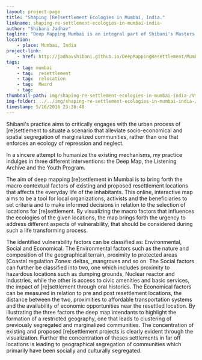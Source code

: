 ```yaml
---
layout: project-page
title: "Shaping [Re]settlement Ecologies in Mumbai, India."
linkname: shaping-re-settlement-ecologies-in-mumbai-india-
author: "Shibani Jadhav"
tagline: "Deep Mapping Mumbai is an integral part of Shibani's Masters thesis: Shaping [Re]settlement Ecologies in Mumbai. "
location:
    - place: Mumbai, India
project-link:
    - href: http://jadhavshibani.github.io/DeepMappingResettlement/Mumbai/
tags:
    - tag: mumbai
    - tag:  resettlement
    - tag:  relocation
    - tag:  Mward
    - tag:  
thumbnail-path: img/shaping-re-settlement-ecologies-in-mumbai-india-/VthxjOm.jpg
img-folder: ../../img/shaping-re-settlement-ecologies-in-mumbai-india-/
timestamp: 5/16/2016 23:36:48
---
```

Shibani's practice  aims to critically engages with the urban process of [re]settlement to situate a scenario that alleviate socio-economical and spatial segregation of marginalized communities, rather than one that enforces an ecology of repression and neglect.

In a sincere attempt to humanize the existing mechanisms, my practice indulges in three different interventions: the Deep Map, the Listening Archive and the Youth Program. 

The aim of deep mapping [re]settlement in Mumbai is to bring forth the macro contextual factors of existing and proposed resettlement locations that affects the everyday life of the inhabitants.  This online, interactive map aims to be a tool for local organizations, activists and the beneficiaries to set criteria and to make informed decisions in relation to the selection of locations for [re]settlement. By visualizing the macro factors that influences the ecologies of the given locations, the map brings forth the urgency to address different aspects of vulnerability, that should be considered during such a life transforming process.

The identified vulnerability factors can be classified as: Environmental, Social and Economical. The Environmental factors such as the nature and composition of the geographical terrain, proximity to protected areas [Coastal regulation Zones: deltas, ,mangroves and so on. The Social factors can further be classified into two, one which includes proximity to hazardous locations such as dumping grounds, Nuclear reactor and industries, while the other is access to civic amenities and basic services, the impact of [re]settlement through oral histories. The Economical factors can be measured in relation to pre and post resettlement locations, the distance between the two, proximities to affordable transportation systems and the availability of economic opportunities near the resettled location. By illustrating the three factors the deep map intendants to highlight the formation of a restricted geography, one that leads to clustering of previously segregated and marginalized communities. The concentration of existing and proposed [re]settlement projects is clearly evident through the visualization. Further the concentration of theses settlements in far off locations is leading to geographical segregation of communities which primarily have been socially and culturally segregated.